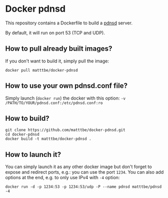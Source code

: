 # Docker pdnsd

This repository contains a Dockerfile to build a [pdnsd](http://members.home.nl/p.a.rombouts/pdnsd/index.html) server.

By default, it will run on port 53 (TCP and UDP).

## How to pull already built images?

If you don't want to build it, simply pull the image:

    docker pull matttbe/docker-pdnsd

## How to use your own pdnsd.conf file?

Simply launch (`docker run`) the docker with this option: `-v /PATH/TO/YOUR/pdnsd.conf:/etc/pdnsd.conf:ro`

## How to build?

    git clone https://github.com/matttbe/docker-pdnsd.git
    cd docker-pdnsd
    docker build -t matttbe/docker-pdnsd .

## How to launch it?

You can simply launch it as any other docker image but don't forget to expose and redirect ports, e.g.: you can use the port `1234`. You can also add options at the end, e.g. to only use IPv4 with `-4` option:

    docker run -d -p 1234:53 -p 1234:53/udp -P --name pdnsd matttbe/pdnsd -4
